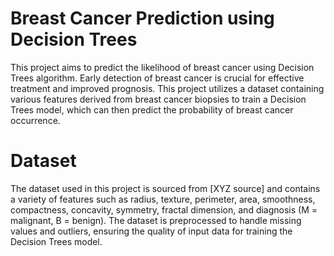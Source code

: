 # Breast Cancer Prediction using Decision Trees
This project aims to predict the likelihood of breast cancer using Decision Trees algorithm. Early detection of breast cancer is crucial for effective treatment and improved prognosis. This project utilizes a dataset containing various features derived from breast cancer biopsies to train a Decision Trees model, which can then predict the probability of breast cancer occurrence.

# Dataset
The dataset used in this project is sourced from [XYZ source] and contains a variety of features such as radius, texture, perimeter, area, smoothness, compactness, concavity, symmetry, fractal dimension, and diagnosis (M = malignant, B = benign). The dataset is preprocessed to handle missing values and outliers, ensuring the quality of input data for training the Decision Trees model.
